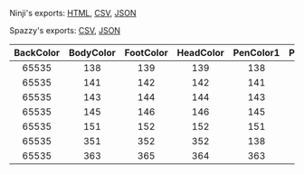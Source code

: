 Ninji's exports: [HTML](https://wuffs.org/acnh/bcsv_140/html/MessageCardBoardDesignParam.html), [CSV](https://wuffs.org/acnh/bcsv_140/csv/MessageCardBoardDesignParam.csv), [JSON](https://wuffs.org/acnh/bcsv_140/json/MessageCardBoardDesignParam.json)

Spazzy's exports: [CSV](https://github.com/McSpazzy/acnh-csv/blob/master/MessageCardBoardDesignParam.csv), [JSON](https://github.com/McSpazzy/acnh-json/blob/master/MessageCardBoardDesignParam.json)

| BackColor | BodyColor | FootColor | HeadColor | PenColor1 | PenColor2 | PenColor3 | PenColor4 | RuleColor | TextLotId | _84818e10 | UniqueID | ResourceName |
|:--:|:--:|:--:|:--:|:--:|:--:|:--:|:--:|:--:|:--:|:--:|:--:|:--:|
| 65535 | 138 | 139 | 139 | 138 | 360 | 169 | 170 | 1 | -1 | 65535 | 0 | 'BoardCardNormal00' | 
| 65535 | 141 | 142 | 142 | 141 | 141 | 141 | 141 | 1 | -1 | 65535 | 1 | 'BoardCardBirthday00' | 
| 65535 | 143 | 144 | 144 | 143 | 143 | 143 | 143 | 1 | -1 | 65535 | 2 | 'BoardCardFishing00' | 
| 65535 | 145 | 146 | 146 | 145 | 145 | 145 | 145 | 1 | -1 | 65535 | 3 | 'BoardCardInsect00' | 
| 65535 | 151 | 152 | 152 | 151 | 151 | 151 | 151 | 1 | -1 | 65535 | 4 | 'BoardCardNewYearsEve00' | 
| 65535 | 351 | 352 | 352 | 138 | 351 | 351 | 351 | 1 | -1 | 65535 | 5 | 'BoardCardOffice00' | 
| 65535 | 363 | 365 | 364 | 363 | 363 | 363 | 363 | 1 | -1 | 65535 | 6 | 'BoardCardHalloween00' | 
